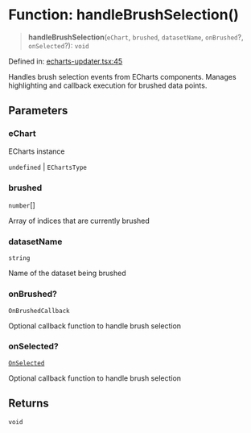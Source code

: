 # Function: handleBrushSelection()

> **handleBrushSelection**(`eChart`, `brushed`, `datasetName`, `onBrushed`?, `onSelected`?): `void`

Defined in: [echarts-updater.tsx:45](https://github.com/GeoDaCenter/openassistant/blob/2cb8f20a901f3385efeb40778248119c5e49db78/packages/echarts/src/echarts-updater.tsx#L45)

Handles brush selection events from ECharts components.
Manages highlighting and callback execution for brushed data points.

## Parameters

### eChart

ECharts instance

`undefined` | `EChartsType`

### brushed

`number`[]

Array of indices that are currently brushed

### datasetName

`string`

Name of the dataset being brushed

### onBrushed?

`OnBrushedCallback`

Optional callback function to handle brush selection

### onSelected?

[`OnSelected`](../type-aliases/OnSelected.md)

Optional callback function to handle brush selection

## Returns

`void`
